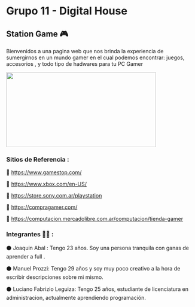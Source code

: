 # Grupo 11 - Digital House

## Station Game 🎮

Bienvenidos a una pagina web que nos brinda la experiencia de sumergirnos en un mundo gamer en el cual podemos encontrar: juegos, accesorios , y todo tipo de hadwares para tu PC Gamer

<img src="https://user-images.githubusercontent.com/88862208/130184652-3934d4c1-968a-442e-a98b-5da2cb8e84bd.png" width = 400 height= 200>



### Sitios de Referencia :
📄 https://www.gamestop.com/

📄 https://www.xbox.com/en-US/

📄 https://store.sony.com.ar/playstation

📄 https://compragamer.com/

📄 https://computacion.mercadolibre.com.ar/computacion/tienda-gamer

### Integrantes 🧑‍💻 :

⚫ Joaquin Abal :   Tengo 23 años. Soy una persona tranquila con ganas de aprender a full .
             
⚫ Manuel Prozzi:   Tengo 29 años y soy muy poco creativo a la hora de escribir descripciones sobre mi mismo.        

⚫ Luciano Fabrizio Leguiza:  Tengo 25 años, estudiante de licenciatura en administracion, actualmente aprendiendo programación.


